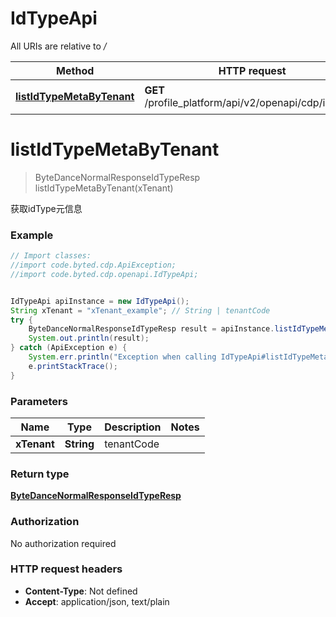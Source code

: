 # IdTypeApi

All URIs are relative to */*

Method | HTTP request | Description
------------- | ------------- | -------------
[**listIdTypeMetaByTenant**](IdTypeApi.md#listIdTypeMetaByTenant) | **GET** /profile_platform/api/v2/openapi/cdp/idTypes | 获取idType元信息

<a name="listIdTypeMetaByTenant"></a>
# **listIdTypeMetaByTenant**
> ByteDanceNormalResponseIdTypeResp listIdTypeMetaByTenant(xTenant)

获取idType元信息

### Example
```java
// Import classes:
//import code.byted.cdp.ApiException;
//import code.byted.cdp.openapi.IdTypeApi;


IdTypeApi apiInstance = new IdTypeApi();
String xTenant = "xTenant_example"; // String | tenantCode
try {
    ByteDanceNormalResponseIdTypeResp result = apiInstance.listIdTypeMetaByTenant(xTenant);
    System.out.println(result);
} catch (ApiException e) {
    System.err.println("Exception when calling IdTypeApi#listIdTypeMetaByTenant");
    e.printStackTrace();
}
```

### Parameters

Name | Type | Description  | Notes
------------- | ------------- | ------------- | -------------
 **xTenant** | **String**| tenantCode |

### Return type

[**ByteDanceNormalResponseIdTypeResp**](ByteDanceNormalResponseIdTypeResp.md)

### Authorization

No authorization required

### HTTP request headers

 - **Content-Type**: Not defined
 - **Accept**: application/json, text/plain


